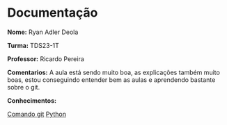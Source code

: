 # Documentação

**Nome:** Ryan Adler Deola

**Turma:** TDS23-1T

**Professor:** Ricardo Pereira

**Comentarios:** A aula está sendo muito boa, as explicações também muito boas, estou conseguindo entender bem as aulas e aprendendo bastante sobre o git.

**Conhecimentos:**

[Comando git](COMANDOS_GIT.md)
[Python](PYTHON.md)

